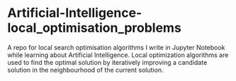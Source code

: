 # Artificial-Intelligence-local_optimisation_problems
A repo for local search optimisation algorithms I write in Jupyter Notebook while learning about Artificial Intelligence. Local optimization algorithms are used to find the optimal solution by iteratively improving a candidate solution in the neighbourhood of the current solution.
